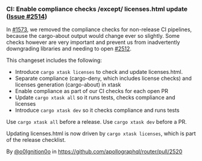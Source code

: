 ### CI: Enable compliance checks /except/ licenses.html update ([Issue #2514](https://github.com/apollographql/router/issues/2514))

In [#1573](https://github.com/apollographql/router/pull/1573), we removed the compliance checks for non-release CI pipelines, because the cargo-about output would change ever so slightly.
Some checks however are very important and prevent us from inadvertently downgrading libraries and needing to open [#2512](https://github.com/apollographql/router/pull/2512).

This changeset includes the following:
- Introduce `cargo xtask licenses` to check and update licenses.html.
- Separate compliance (cargo-deny, which includes license checks) and licenses generation (cargo-about) in xtask
- Enable compliance as part of our CI checks for each open PR
- Update `cargo xtask all` so it runs tests, checks compliance and licenses
- Introduce `cargo xtask dev` so it checks compliance and runs tests

Use `cargo xtask all` before a release.
Use `cargo xtask dev` before a PR.

Updating licenses.html is now driven by `cargo xtask licenses`, which is part of the release checklist.

By [@o0Ignition0o](https://github.com/o0Ignition0o) in https://github.com/apollographql/router/pull/2520

